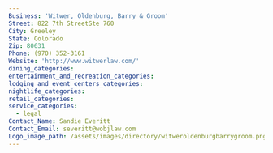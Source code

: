 ```yaml
---
Business: 'Witwer, Oldenburg, Barry & Groom'
Street: 822 7th StreetSte 760
City: Greeley
State: Colorado
Zip: 80631
Phone: (970) 352-3161
Website: 'http://www.witwerlaw.com/'
dining_categories:
entertainment_and_recreation_categories:
lodging_and_event_centers_categories:
nightlife_categories:
retail_categories:
service_categories:
  - legal
Contact_Name: Sandie Everitt
Contact_Email: severitt@wobjlaw.com
Logo_image_path: /assets/images/directory/witweroldenburgbarrygroom.png
---
```



